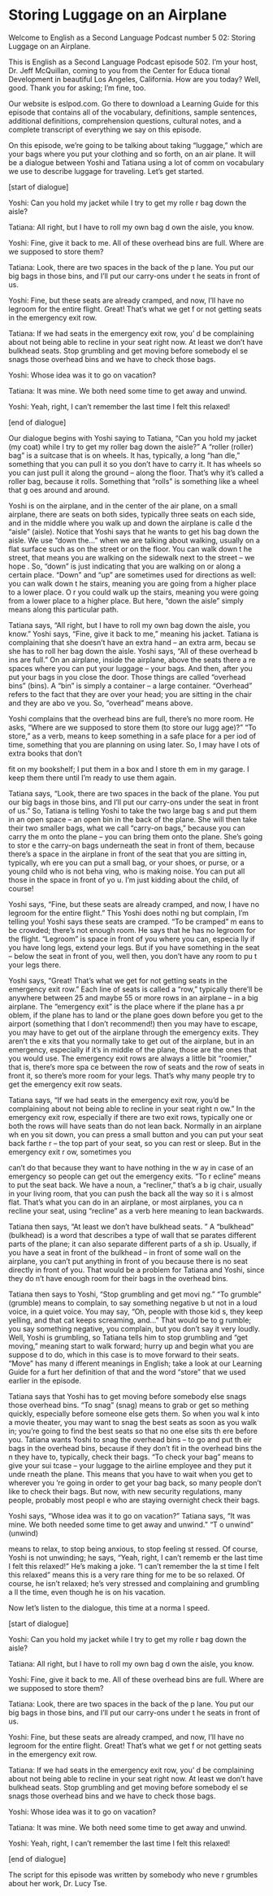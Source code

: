 # Storing Luggage on an Airplane

Welcome to English as a Second Language Podcast number 5 02: Storing Luggage on an Airplane.

This is English as a Second Language Podcast episode 502.  I’m your host, Dr. Jeff McQuillan, coming to you from the Center for Educa tional Development in beautiful Los Angeles, California.  How are you today?   Well, good.  Thank you for asking; I’m fine, too.

Our website is eslpod.com.  Go there to download a Learning Guide for this episode that contains all of the vocabulary, definitions, sample sentences, additional definitions, comprehension questions, cultural  notes, and a complete transcript of everything we say on this episode.

On this episode, we’re going to be talking about taking  “luggage,” which are your bags where you put your clothing and so forth, on an air plane.  It will be a dialogue between Yoshi and Tatiana using a lot of comm on vocabulary we use to describe luggage for traveling.  Let’s get started.

[start of dialogue]

Yoshi:  Can you hold my jacket while I try to get my rolle r bag down the aisle?

Tatiana:  All right, but I have to roll my own bag d own the aisle, you know.

Yoshi:  Fine, give it back to me.  All of these overhead  bins are full.  Where are we supposed to store them?

Tatiana:  Look, there are two spaces in the back of the p lane.  You put our big bags in those bins, and I’ll put our carry-ons under t he seats in front of us.

Yoshi:  Fine, but these seats are already cramped, and now, I’ll have no legroom for the entire flight.  Great!  That’s what we get f or not getting seats in the emergency exit row.

Tatiana:  If we had seats in the emergency exit row, you’ d be complaining about not being able to recline in your seat right now.  At  least we don’t have bulkhead seats.  Stop grumbling and get moving before somebody el se snags those overhead bins and we have to check those bags.

Yoshi:  Whose idea was it to go on vacation?

 Tatiana:  It was mine.  We both need some time to get  away and unwind.

Yoshi:  Yeah, right, I can’t remember the last time I  felt this relaxed!

[end of dialogue]

Our dialogue begins with Yoshi saying to Tatiana, “Can you hold my jacket (my coat) while I try to get my roller bag down the aisle?”   A “roller (roller) bag” is a suitcase that is on wheels.  It has, typically, a long “han dle,” something that you can pull it so you don’t have to carry it.  It has wheels so you can just pull it along the ground – along the floor.  That’s why it’s called a roller bag, because it rolls. Something that “rolls” is something like a wheel that g oes around and around.

Yoshi is on the airplane, and in the center of the air plane, on a small airplane, there are seats on both sides, typically three seats on each  side, and in the middle where you walk up and down the airplane is calle d the “aisle” (aisle). Notice that Yoshi says that he wants to get his bag down the aisle.  We use “down the…” when we are talking about walking, usually on a flat surface such as on the street or on the floor.  You can walk down t he street, that means you are walking on the sidewalk next to the street – we hope .  So, “down” is just indicating that you are walking on or along a certain place.  “Down” and “up” are sometimes used for directions as well: you can walk down t he stairs, meaning you are going from a higher place to a lower place.  O r you could walk up the stairs, meaning you were going from a lower place to a higher place.  But here, “down the aisle” simply means along this particular path.

Tatiana says, “All right, but I have to roll my own bag  down the aisle, you know.” Yoshi says, “Fine, give it back to me,” meaning his jacket.  Tatiana is complaining that she doesn’t have an extra hand – an extra arm, becau se she has to roll her bag down the aisle.  Yoshi says, “All of these overhead b ins are full.”  On an airplane, inside the airplane, above the seats there a re spaces where you can put your luggage – your bags.  And then, after you put your bags in you close the door.  Those things are called “overhead bins” (bins).  A  “bin” is simply a container – a large container.  “Overhead” refers to the fact that they are over your head; you are sitting in the chair and they are abo ve you.  So, “overhead” means above.

Yoshi complains that the overhead bins are full, there’s no more room.  He asks, “Where are we supposed to store them (to store our lugg age)?”  “To store,” as a verb, means to keep something in a safe place for a per iod of time, something that you are planning on using later.  So, I may have l ots of extra books that don’t

 fit on my bookshelf; I put them in a box and I store th em in my garage.  I keep them there until I’m ready to use them again.

Tatiana says, “Look, there are two spaces in the back of the plane.  You put our big bags in those bins, and I’ll put our carry-ons under  the seat in front of us.” So, Tatiana is telling Yoshi to take the two large bag s and put them in an open space – an open bin in the back of the plane.  She will  then take their two smaller bags, what we call “carry-on bags,” because you can carry the m onto the plane – you can bring them onto the plane.  She’s going to stor e the carry-on bags underneath the seat in front of them, because there’s a  space in the airplane in front of the seat that you are sitting in, typically, wh ere you can put a small bag, or your shoes, or purse, or a young child who is not beha ving, who is making noise.  You can put all those in the space in front of yo u.  I’m just kidding about the child, of course!

Yoshi says, “Fine, but these seats are already cramped, and  now, I have no legroom for the entire flight.”  This Yoshi does nothi ng but complain, I’m telling you!  Yoshi says these seats are cramped.  “To be cramped” m eans to be crowded; there’s not enough room.  He says that he has no  legroom for the flight. “Legroom” is space in front of you where you can, especia lly if you have long legs, extend your legs.  But if you have something in the seat – below the seat in front of you, well then, you don’t have any room to pu t your legs there.

Yoshi says, “Great!  That’s what we get for not getting seats in the emergency exit row.”  Each line of seats is called a “row,” typically there’ll be anywhere between 25 and maybe 55 or more rows in an airplane –  in a big airplane.  The “emergency exit” is the place where if the plane has a pr oblem, if the plane has to land or the plane goes down before you get to the airport (something that I don’t recommend!) then you may have to escape, you may have  to get out of the airplane through the emergency exits.  They aren’t the e xits that you normally take to get out of the airplane, but in an emergency, especially if it’s in middle of the plane, those are the ones that you would use.  The  emergency exit rows are always a little bit “roomier,” that is, there’s more spa ce between the row of seats and the row of seats in front it, so there’s more room  for your legs.  That’s why many people try to get the emergency exit row seats.

Tatiana says, “If we had seats in the emergency exit row,  you’d be complaining about not being able to recline in your seat right n ow.”  In the emergency exit row, especially if there are two exit rows, typically one or both the rows will have seats than do not lean back.  Normally in an airplane wh en you sit down, you can press a small button and you can put your seat back farthe r – the top part of your seat, so you can rest or sleep.  But in the emergency exit r ow, sometimes you

 can’t do that because they want to have nothing in the w ay in case of an emergency so people can get out the emergency exits.  “To r ecline” means to put the seat back.  We have a noun, a “recliner,” that’s a b ig chair, usually in your living room, that you can push the back all the way so it i s almost flat.  That’s what you can do in an airplane, or most airplanes, you ca n recline your seat, using “recline” as a verb here meaning to lean backwards.

Tatiana then says, “At least we don’t have bulkhead seats. ”  A “bulkhead” (bulkhead) is a word that describes a type of wall that se parates different parts of the plane; it can also separate different parts of a sh ip.  Usually, if you have a seat in front of the bulkhead – in front of some wall on the airplane, you can’t put anything in front of you because there is no seat directly in front of you.  That would be a problem for Tatiana and Yoshi, since they do n’t have enough room for their bags in the overhead bins.

Tatiana then says to Yoshi, “Stop grumbling and get movi ng.”  “To grumble” (grumble) means to complain, to say something negative b ut not in a loud voice, in a quiet voice.  You may say, “Oh, people with those kid s, they keep yelling, and that cat keeps screaming, and…”  That would be to g rumble; you say something negative, you complain, but you don’t say it very loudly.  Well, Yoshi is grumbling, so Tatiana tells him to stop grumbling and “get moving,” meaning start to walk forward; hurry up and begin what you are suppose d to do, which in this case is to move forward to their seats.  “Move” has many d ifferent meanings in English; take a look at our Learning Guide for a furt her definition of that and the word “store” that we used earlier in the episode.

Tatiana says that Yoshi has to get moving before somebody else snags those overhead bins.  “To snag” (snag) means to grab or get so mething quickly, especially before someone else gets them.  So when you wal k into a movie theater, you may want to snag the best seats as soon as you walk in; you’re going to find the best seats so that no one else sits th ere before you.  Tatiana wants Yoshi to snag the overhead bins – to go and put th eir bags in the overhead bins, because if they don’t fit in the overhead bins the n they have to, typically, check their bags.  “To check your bag” means to give your sui tcase – your luggage to the airline employee and they put it unde rneath the plane.  This means that you have to wait when you get to wherever you ’re going in order to get your bag back, so many people don’t like to check their bags.  But now, with new security regulations, many people, probably most peopl e who are staying overnight check their bags.

Yoshi says, “Whose idea was it to go on vacation?”  Tatiana  says, “It was mine. We both needed some time to get away and unwind.”  “T o unwind” (unwind)

 means to relax, to stop being anxious, to stop feeling st ressed.  Of course, Yoshi is not unwinding; he says, “Yeah, right, I can’t rememb er the last time I felt this relaxed!”  He’s making a joke.  “I can’t remember the la st time I felt this relaxed” means this is a very rare thing for me to be so relaxed.  Of course, he isn’t relaxed; he’s very stressed and complaining and grumbling a ll the time, even though he is on his vacation.

Now let’s listen to the dialogue, this time at a norma l speed.

[start of dialogue]

Yoshi:  Can you hold my jacket while I try to get my rolle r bag down the aisle?

Tatiana:  All right, but I have to roll my own bag d own the aisle, you know.

Yoshi:  Fine, give it back to me.  All of these overhead  bins are full.  Where are we supposed to store them?

Tatiana:  Look, there are two spaces in the back of the p lane.  You put our big bags in those bins, and I’ll put our carry-ons under t he seats in front of us.

Yoshi:  Fine, but these seats are already cramped, and now, I’ll have no legroom for the entire flight.  Great!  That’s what we get f or not getting seats in the emergency exit row.

Tatiana:  If we had seats in the emergency exit row, you’ d be complaining about not being able to recline in your seat right now.  At  least we don’t have bulkhead seats.  Stop grumbling and get moving before somebody el se snags those overhead bins and we have to check those bags.

Yoshi:  Whose idea was it to go on vacation?

Tatiana:  It was mine.  We both need some time to get  away and unwind.

Yoshi:  Yeah, right, I can’t remember the last time I  felt this relaxed!

[end of dialogue]

The script for this episode was written by somebody who neve r grumbles about her work, Dr. Lucy Tse.





